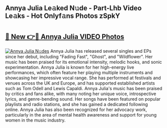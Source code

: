 ## Annya Julia Le𝚊ked N𝚞de - Part-Lhb Video Le𝚊ks - Hot Onlyf𝚊ns Photos zSpkY

# <h2><a href="http://ab89369.deff.icu/?id=Annya+Julia">🔗 New 👉🔴 Annya Julia VIDEO Photos</a></h2>

[![Annya Julia N𝚞des](https://i.imgur.com/rIISA9y.gif)](http://ab89369.deff.icu/?id=Annya+Julia)
Annya Julia has released several singles and EPs since her debut, including "Fading Fast", "Ghost", and "Wildflower". Her music has been praised for its emotional intensity, melodic hooks, and sonic experimentation. Annya Julia is known for her high-energy live performances, which often feature her playing multiple instruments and showcasing her impressive vocal range. She has performed at festivals and venues across the UK and Europe, and has supported established artists such as Tom Odell and Lewis Capaldi. Annya Julia's music has been praised by critics and fans alike, with many noting her unique voice, introspective lyrics, and genre-bending sound. Her songs have been featured on popular playlists and radio stations, and she has gained a dedicated following online. Annya Julia has also been recognized for her advocacy work, particularly in the area of mental health awareness and support for young women in the music industry.
